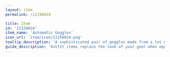 ```yaml
---
layout: item
permalink: /11150024

title: Item
id: '11150024'
item_name: 'Automatic Goggles'
icon_url: 'item/icon/11150024.png'
tooltip_description: 'A sophisticated pair of goggles made from a lot of small parts.'
guide_description: 'Outfit items replace the look of your gear when equipped.'
---
```

